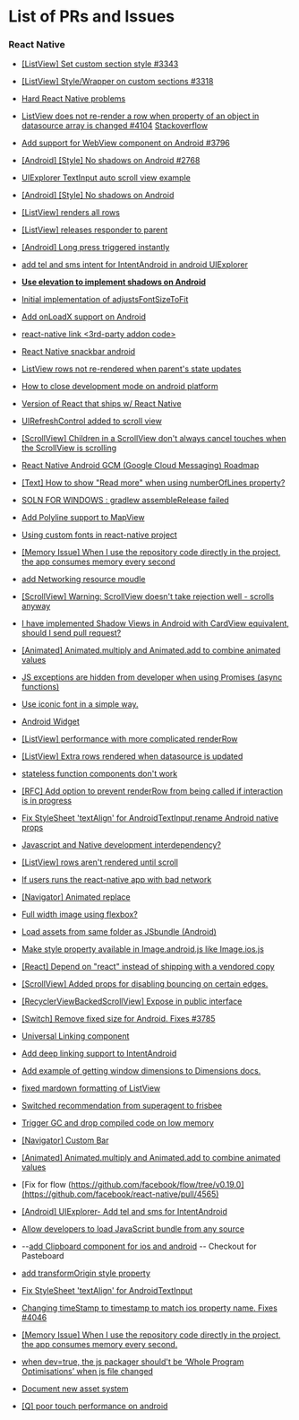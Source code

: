 # List of PRs and Issues

### React Native

- [[ListView] Set custom section style #3343](https://github.com/facebook/react-native/pull/3343)

- [[ListView] Style/Wrapper on custom sections #3318](https://github.com/facebook/react-native/issues/3318)

- [Hard React Native problems](https://github.com/brentvatne/hard-react-native-problems)

- [ListView does not re-render a row when property of an object in datasource array is changed #4104](https://github.com/facebook/react-native/issues/4104)
[Stackoverflow](http://stackoverflow.com/questions/33663461/react-native-listview-row-not-re-rendering-after-state-change/33663737#33663737)

- [Add support for WebView component on Android #3796](https://github.com/facebook/react-native/issues/3796)

- [[Android] [Style] No shadows on Android #2768](https://github.com/facebook/react-native/issues/2768)

- [UIExplorer TextInput auto scroll view example](https://github.com/facebook/react-native/issues/3309)

- [[Android] [Style] No shadows on Android ](https://github.com/facebook/react-native/issues/2768#issuecomment-157391712)

- [[ListView] renders all rows](https://github.com/facebook/react-native/issues/499)

- [[ListView] releases responder to parent](https://github.com/facebook/react-native/issues/1847)

- [[Android] Long press triggered instantly](https://github.com/facebook/react-native/issues/4088)

- [add tel and sms intent for IntentAndroid in android UIExplorer](https://github.com/facebook/react-native/pull/4250)

- **[Use elevation to implement shadows on Android](https://github.com/facebook/react-native/pull/4180)**

- [Initial implementation of adjustsFontSizeToFit](https://github.com/facebook/react-native/pull/4026)

- [Add onLoadX support on Android](https://github.com/facebook/react-native/pull/3791)

- [react-native link <3rd-party addon code>](https://github.com/facebook/react-native/commit/4e5a2bc0791a77ac67c2b564a220278bea889fcf)


- [React Native snackbar android](https://github.com/luggg/react-native-android-snackbar)

- [ListView rows not re-rendered when parent's state updates](https://github.com/facebook/react-native/issues/4255)

- [How to close development mode on android platform](https://github.com/facebook/react-native/issues/4217)

- [Version of React that ships w/ React Native](https://discuss.reactjs.org/t/version-of-react-that-ships-w-react-native/2362)

- [UIRefreshControl added to scroll view](https://github.com/facebook/react-native/commit/2faf8632d350c1ecb85f20d99eabf8d48202fc82)

- [[ScrollView] Children in a ScrollView don't always cancel touches when the ScrollView is scrolling](https://github.com/facebook/react-native/issues/3452)

- [React Native Android GCM (Google Cloud Messaging) Roadmap](https://github.com/facebook/react-native/issues/3423)

- [[Text] How to show "Read more" when using numberOfLines property?](https://github.com/facebook/react-native/issues/2496)

- [SOLN FOR WINDOWS : gradlew assembleRelease failed](https://github.com/facebook/react-native/issues/4266)

- [Add Polyline support to MapView](https://github.com/facebook/react-native/pull/4153)

- [Using custom fonts in react-native project](https://github.com/facebook/react-native/issues/1167)

- [[Memory Issue] When I use the repository code directly in the project, the app consumes memory every second](https://github.com/facebook/react-native/issues/3953)

- [add Networking resource moudle](https://github.com/facebook/react-native/pull/4420)

- [[ScrollView] Warning: ScrollView doesn't take rejection well - scrolls anyway](https://github.com/facebook/react-native/issues/1501)

- [I have implemented Shadow Views in Android with CardView equivalent, should I send pull request?](https://github.com/facebook/react-native/issues/4406)

- [[Animated] Animated.multiply and Animated.add to combine animated values](https://github.com/facebook/react-native/pull/4395)

- [JS exceptions are hidden from developer when using Promises (async functions)](https://github.com/facebook/react-native/issues/4045)

- [Use iconic font in a simple way.](https://github.com/sospartan/react-native-iconic-font)

- [Android Widget](https://github.com/facebook/react-native/issues/4377)

- [[ListView] performance with more complicated renderRow](https://github.com/facebook/react-native/issues/567)

- [[ListView] Extra rows rendered when datasource is updated](https://github.com/facebook/react-native/issues/3156)

- [stateless function components don't work](https://github.com/facebook/react-native/issues/4023)

- [[RFC] Add option to prevent renderRow from being called if interaction is in progress](https://github.com/facebook/react-native/issues/2990)

- [Fix StyleSheet 'textAlign' for AndroidTextInput,rename Android native props](https://github.com/facebook/react-native/pull/4364)

- [Javascript and Native development interdependency?](https://github.com/facebook/react-native/issues/4452)

- [[ListView] rows aren't rendered until scroll](https://github.com/facebook/react-native/issues/1831)

- [If users runs the react-native app with bad network](https://github.com/facebook/react-native/issues/4486)

- [[Navigator] Animated replace](https://github.com/facebook/react-native/issues/1981)

- [Full width image using flexbox?](https://github.com/facebook/react-native/issues/950)

- [Load assets from same folder as JSbundle (Android)](https://github.com/facebook/react-native/pull/4527)

- [Make style property available in Image.android.js like Image.ios.js](https://github.com/facebook/react-native/pull/4618)

- [[React] Depend on "react" instead of shipping with a vendored copy](https://github.com/facebook/react-native/issues/2985)

- [[ScrollView] Added props for disabling bouncing on certain edges.](https://github.com/facebook/react-native/pull/4607)

- [[RecyclerViewBackedScrollView] Expose in public interface](https://github.com/facebook/react-native/pull/4514)

- [[Switch] Remove fixed size for Android. Fixes #3785](https://github.com/facebook/react-native/pull/4298)

- [Universal Linking component](https://github.com/facebook/react-native/pull/4546)

- [Add deep linking support to IntentAndroid](https://github.com/facebook/react-native/pull/4320)

- [Add example of getting window dimensions to Dimensions docs.](https://github.com/facebook/react-native/pull/4211)

- [fixed mardown formatting of ListView](https://github.com/facebook/react-native/pull/4532)

- [Switched recommendation from superagent to frisbee](https://github.com/facebook/react-native/pull/4522)

- [Trigger GC and drop compiled code on low memory](https://github.com/facebook/react-native/commit/510d50fc17157f186a593c2c02b3fcf610889c77)

- [[Navigator] Custom Bar](https://github.com/facebook/react-native/issues/4334)

- [[Animated] Animated.multiply and Animated.add to combine animated values](https://github.com/facebook/react-native/pull/4395)

- [Fix for flow (https://github.com/facebook/flow/tree/v0.19.0](https://github.com/facebook/react-native/pull/4565)

- [[Android] UIExplorer- Add tel and sms for IntentAndroid](https://github.com/facebook/react-native/pull/4250)

- [Allow developers to load JavaScript bundle from any source](https://github.com/facebook/react-native/commit/3a743ef228a14e07c77c5488b080413643ec9c4b)

- --[add Clipboard component for ios and android](https://github.com/facebook/react-native/pull/4384) -- Checkout for Pasteboard

- [add transformOrigin style property](https://github.com/facebook/react-native/pull/2106)

- [Fix StyleSheet 'textAlign' for AndroidTextInput](https://github.com/facebook/react-native/pull/4481)

- [Changing timeStamp to timestamp to match ios property name. Fixes #4046](https://github.com/facebook/react-native/pull/4627)

- [[Memory Issue] When I use the repository code directly in the project, the app consumes memory every second.](https://github.com/facebook/react-native/issues/3953)

- [when dev=true, the js packager should't be ‘Whole Program Optimisations’ when js file changed](https://github.com/facebook/react-native/issues/4672)

- [Document new asset system](https://github.com/facebook/react-native/pull/3545)

- [[Q] poor touch performance on android](https://github.com/facebook/react-native/issues/4666)